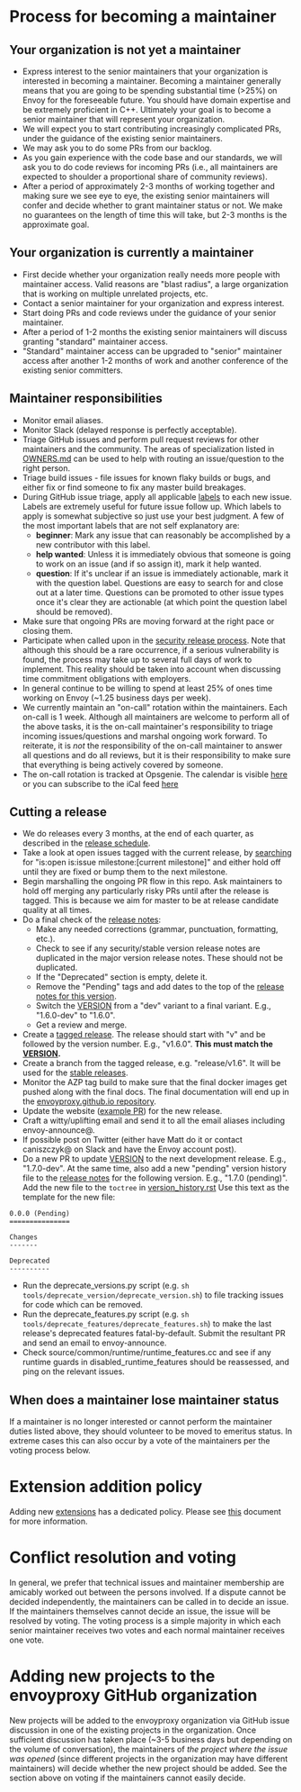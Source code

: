 # Process for becoming a maintainer

## Your organization is not yet a maintainer

* Express interest to the senior maintainers that your organization is interested in becoming a
  maintainer. Becoming a maintainer generally means that you are going to be spending substantial
  time (>25%) on Envoy for the foreseeable future. You should have domain expertise and be extremely
  proficient in C++. Ultimately your goal is to become a senior maintainer that will represent your
  organization.
* We will expect you to start contributing increasingly complicated PRs, under the guidance
  of the existing senior maintainers.
* We may ask you to do some PRs from our backlog.
* As you gain experience with the code base and our standards, we will ask you to do code reviews
  for incoming PRs (i.e., all maintainers are expected to shoulder a proportional share of
  community reviews).
* After a period of approximately 2-3 months of working together and making sure we see eye to eye,
  the existing senior maintainers will confer and decide whether to grant maintainer status or not.
  We make no guarantees on the length of time this will take, but 2-3 months is the approximate
  goal.

## Your organization is currently a maintainer

* First decide whether your organization really needs more people with maintainer access. Valid
  reasons are "blast radius", a large organization that is working on multiple unrelated projects,
  etc.
* Contact a senior maintainer for your organization and express interest.
* Start doing PRs and code reviews under the guidance of your senior maintainer.
* After a period of 1-2 months the existing senior maintainers will discuss granting "standard"
  maintainer access.
* "Standard" maintainer access can be upgraded to "senior" maintainer access after another 1-2
  months of work and another conference of the existing senior committers.

## Maintainer responsibilities

* Monitor email aliases.
* Monitor Slack (delayed response is perfectly acceptable).
* Triage GitHub issues and perform pull request reviews for other maintainers and the community.
  The areas of specialization listed in [OWNERS.md](OWNERS.md) can be used to help with routing
  an issue/question to the right person.
* Triage build issues - file issues for known flaky builds or bugs, and either fix or find someone
  to fix any master build breakages.
* During GitHub issue triage, apply all applicable [labels](https://github.com/envoyproxy/envoy/labels)
  to each new issue. Labels are extremely useful for future issue follow up. Which labels to apply
  is somewhat subjective so just use your best judgment. A few of the most important labels that are
  not self explanatory are:
  * **beginner**: Mark any issue that can reasonably be accomplished by a new contributor with
    this label.
  * **help wanted**: Unless it is immediately obvious that someone is going to work on an issue (and
    if so assign it), mark it help wanted.
  * **question**: If it's unclear if an issue is immediately actionable, mark it with the
    question label. Questions are easy to search for and close out at a later time. Questions
    can be promoted to other issue types once it's clear they are actionable (at which point the
    question label should be removed).
* Make sure that ongoing PRs are moving forward at the right pace or closing them.
* Participate when called upon in the [security release process](SECURITY.md). Note that although
  this should be a rare occurrence, if a serious vulnerability is found, the process may take up to
  several full days of work to implement. This reality should be taken into account when discussing
  time commitment obligations with employers.
* In general continue to be willing to spend at least 25% of ones time working on Envoy (~1.25
  business days per week).
* We currently maintain an "on-call" rotation within the maintainers. Each on-call is 1 week.
  Although all maintainers are welcome to perform all of the above tasks, it is the on-call
  maintainer's responsibility to triage incoming issues/questions and marshal ongoing work
  forward. To reiterate, it is *not* the responsibility of the on-call maintainer to answer all
  questions and do all reviews, but it is their responsibility to make sure that everything is
  being actively covered by someone.
* The on-call rotation is tracked at Opsgenie. The calendar is visible
[here](https://calendar.google.com/calendar/embed?src=ms6efr2erlvum9aolnvg1688cd3mu85e%40import.calendar.google.com&ctz=America%2FNew_York)
or you can subscribe to the iCal feed [here](https://app.opsgenie.com/webcal/getRecentSchedule?webcalToken=75f2990470ca21de1033ecf4586bea1e40bae32bf3c39e2289f6186da1904ee0&scheduleId=a3505963-c064-4c97-8865-947dfcb06060)

## Cutting a release

* We do releases every 3 months, at the end of each quarter, as described in the
  [release schedule](RELEASES.md#release-schedule).
* Take a look at open issues tagged with the current release, by
  [searching](https://github.com/envoyproxy/envoy/issues) for
  "is:open is:issue milestone:[current milestone]" and either hold off until
  they are fixed or bump them to the next milestone.
* Begin marshalling the ongoing PR flow in this repo. Ask maintainers to hold off merging any
  particularly risky PRs until after the release is tagged. This is because we aim for master to be
  at release candidate quality at all times.
* Do a final check of the [release notes](docs/root/version_history/version_history.rst):
  * Make any needed corrections (grammar, punctuation, formatting, etc.).
  * Check to see if any security/stable version release notes are duplicated in
    the major version release notes. These should not be duplicated.
  * If the "Deprecated" section is empty, delete it.
  * Remove the "Pending" tags and add dates to the top of the [release notes for this version](docs/root/version_history/version_history.rst).
  * Switch the [VERSION](VERSION) from a "dev" variant to a final variant. E.g., "1.6.0-dev" to
    "1.6.0".
  * Get a review and merge.
* Create a [tagged release](https://github.com/envoyproxy/envoy/releases). The release should
  start with "v" and be followed by the version number. E.g., "v1.6.0". **This must match the
  [VERSION](VERSION).**
* Create a branch from the tagged release, e.g. "release/v1.6". It will be used for the
  [stable releases](RELEASES.md#stable-releases).
* Monitor the AZP tag build to make sure that the final docker images get pushed along with
  the final docs. The final documentation will end up in the
  [envoyproxy.github.io repository](https://github.com/envoyproxy/envoyproxy.github.io/tree/master/docs/envoy).
* Update the website ([example PR](https://github.com/envoyproxy/envoyproxy.github.io/pull/148)) for the new release.
* Craft a witty/uplifting email and send it to all the email aliases including envoy-announce@.
* If possible post on Twitter (either have Matt do it or contact caniszczyk@ on Slack and have the
  Envoy account post).
* Do a new PR to update [VERSION](VERSION) to the next development release. E.g., "1.7.0-dev". At
  the same time, also add a new "pending" version history file to the [release
  notes](docs/root/version_history/version_history.rst) for the following version. E.g., "1.7.0 (pending)". Add
  the new file to the `toctree` in [version_history.rst](docs/root/version_history/version_history.rst) Use
  this text as the template for the new file:
```
0.0.0 (Pending)
===============

Changes
-------

Deprecated
----------
```
* Run the deprecate_versions.py script (e.g. `sh tools/deprecate_version/deprecate_version.sh`)
  to file tracking issues for code which can be removed.
* Run the deprecate_features.py script (e.g. `sh tools/deprecate_features/deprecate_features.sh`)
  to make the last release's deprecated features fatal-by-default. Submit the resultant PR and send
  an email to envoy-announce.
* Check source/common/runtime/runtime_features.cc and see if any runtime guards in
  disabled_runtime_features should be reassessed, and ping on the relevant issues.

## When does a maintainer lose maintainer status

If a maintainer is no longer interested or cannot perform the maintainer duties listed above, they
should volunteer to be moved to emeritus status. In extreme cases this can also occur by a vote of
the maintainers per the voting process below.

# Extension addition policy

Adding new [extensions](REPO_LAYOUT.md#sourceextensions-layout) has a dedicated policy. Please
see [this](./EXTENSION_POLICY.md) document for more information.

# Conflict resolution and voting

In general, we prefer that technical issues and maintainer membership are amicably worked out
between the persons involved. If a dispute cannot be decided independently, the maintainers can be
called in to decide an issue. If the maintainers themselves cannot decide an issue, the issue will
be resolved by voting. The voting process is a simple majority in which each senior maintainer
receives two votes and each normal maintainer receives one vote.

# Adding new projects to the envoyproxy GitHub organization

New projects will be added to the envoyproxy organization via GitHub issue discussion in one of the
existing projects in the organization. Once sufficient discussion has taken place (~3-5 business
days but depending on the volume of conversation), the maintainers of *the project where the issue
was opened* (since different projects in the organization may have different maintainers) will
decide whether the new project should be added. See the section above on voting if the maintainers
cannot easily decide.
